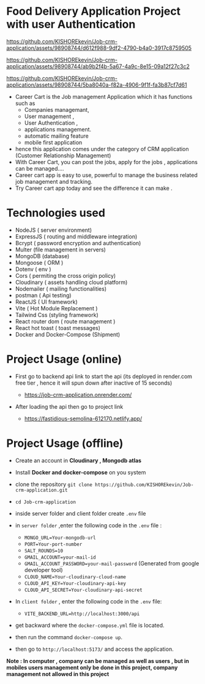# Food Delivery Application Project with user Authentication


https://github.com/KISHOREkevin/Job-crm-application/assets/98908744/d612f988-9df2-4790-b4a0-3917c8759505



https://github.com/KISHOREkevin/Job-crm-application/assets/98908744/ab9b2f4b-5a67-4a9c-8e15-09a12f27c3c2



https://github.com/KISHOREkevin/Job-crm-application/assets/98908744/5ba8040a-f82a-4906-9f1f-fa3b87cf7d61



* Career Cart is the Job management Application which it has functions such as 
    * Companies managemant,
    * User management , 
    * User Authentication , 
    * applications management.
    * automatic mailing feature
    * mobile first application
* hence this application comes under the category of CRM application (Customer Relationship Management)
* With Career Cart, you can post the jobs, apply for the jobs , applications can be managed....
* Career cart app is easy to use, powerful to manage the business related job management and tracking.
* Try Career cart app today and see the difference it can make .

# Technologies used
* NodeJS ( server environment)
* ExpressJS ( routing and middleware integration)
* Bcrypt ( password encryption and authentication)
* Multer (file management in servers)
* MongoDB (database)
* Mongoose ( ORM )
* Dotenv ( env )
* Cors ( permiting the cross origin policy)
* Cloudinary ( assets handling cloud platform)
* Nodemailer ( mailing functionalities)
* postman ( Api testing)
* ReactJS ( UI framework)
* Vite ( Hot Module Replacement )
* Tailwind Css (styling framework)
* React router dom ( route management )
* React hot toast ( toast messages)
* Docker and Docker-Compose (Shipment)
  
# Project Usage (online)
* First go to backend api link to start the api (its deployed in render.com free tier , hence it will spun down after inactive of 15 seconds)
  * https://job-crm-application.onrender.com/

* After loading the api then go to project link
    * https://fastidious-semolina-612170.netlify.app/

# Project Usage (offline)
* Create an account in **Cloudinary , Mongodb atlas**
* Install **Docker and docker-compose** on you system 
* clone the repository `git clone https://github.com/KISHOREkevin/Job-crm-application.git`
* `cd Job-crm-application`
* inside server folder and client folder create `.env` file
* in `server folder` ,enter the following code in the `.env` file :
     * `MONGO_URL=Your-mongodb-url`
     * `PORT=Your-port-number`
     * `SALT_ROUNDS=10`
     * `GMAIL_ACCOUNT=your-mail-id`
     * `GMAIL_ACCOUNT_PASSWORD=your-mail-password` (Generated from google developer tool)
     * `CLOUD_NAME=Your-cloudinary-cloud-name`
     * `CLOUD_API_KEY=Your-cloudinary-api-key`
     * `CLOUD_API_SECRET=Your-cloudinary-api-secret`
       
* In `client folder` , enter the following code in the `.env` file:
     * `VITE_BACKEND_URL=http://localhost:3000/api`
* get backward where the `docker-compose.yml` file is located.
* then run the command `docker-compose up`.
* then go to `http://localhost:5173/` and access the application.

**Note : In computer , company can be managed as well as users , but in mobiles users management only be done in this project,  company management not allowed in this project**
